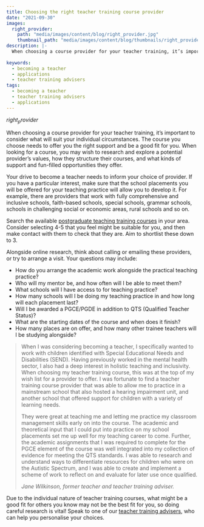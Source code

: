 ```yaml
---
title: Choosing the right teacher training course provider
date: "2021-09-30"
images:
  right_provider:
    path: "media/images/content/blog/right_provider.jpg"
    thumbnail_path: "media/images/content/blog/thumbnails/right_provider.jpg"
description: |-
  When choosing a course provider for your teacher training, it’s important to consider what will suit your individual circumstances. Here are some tips on what you may wish to research.
    
keywords:
  - becoming a teacher
  - applications
  - teacher training advisers
tags:
  - becoming a teacher
  - teacher training advisers
  - applications
---
```


$right_provider$

When choosing a course provider for your teacher training, it’s important to consider what will suit your individual circumstances. The course you choose needs to offer you the right support and be a good fit for you. When looking for a course, you may wish to research and explore a potential provider’s values, how they structure their courses, and what kinds of support and fun-filled opportunities they offer.

Your drive to become a teacher needs to inform your choice of provider. If you have a particular interest, make sure that the school placements you will be offered for your teaching practice will allow you to develop it. For example, there are providers that work with fully comprehensive and inclusive schools, faith-based schools, special schools, grammar schools, schools in challenging social or economic areas, rural schools and so on.

Search the available [postgraduate teaching training courses](https://www.gov.uk/find-postgraduate-teacher-training-courses) in your area. Consider selecting 4-5 that you feel might be suitable for you, and then make contact with them to check that they are. Aim to shortlist these down to 3. 

Alongside online research, think about calling or emailing these providers, or try to arrange a visit. Your questions may include:

* How do you arrange the academic work alongside the practical teaching practice?
* Who will my mentor be, and how often will I be able to meet them?
* What schools will I have access to for teaching practice? 
* How many schools will I be doing my teaching practice in and how long will each placement last? 
* Will I be awarded a PGCE/PGDE in addition to QTS (Qualified Teacher Status)?
* What are the starting dates of the course and when does it finish?
* How many places are on offer, and how many other trainee teachers will I be studying alongside?

> When I was considering becoming a teacher, I specifically wanted to work with children identified with Special Educational Needs and Disabilities (SEND). Having previously worked in the mental health sector, I also had a deep interest in holistic teaching and inclusivity. When choosing my teacher training course, this was at the top of my wish list for a provider to offer. I was fortunate to find a teacher training course provider that was able to allow me to practice in a mainstream school that also hosted a hearing impairment unit, and another school that offered support for children with a variety of learning needs.
>
> They were great at teaching me and letting me practice my classroom management skills early on into the course. The academic and theoretical input that I could put into practice on my school placements set me up well for my teaching career to come. Further, the academic assignments that I was required to complete for the PGCE element of the course was well integrated into my collection of evidence for meeting the QTS standards. I was able to research and understand ways to differentiate resources for children who were on the Autistic Spectrum, and I was able to create and implement a scheme of work to reflect on and evaluate for later use once qualified.
>
>_Jane Wilkinson, former teacher and teacher training adviser._

Due to the individual nature of teacher training courses, what might be a good fit for others you know may not be the best fit for you, so doing careful research is vital! Speak to one of our [teacher training advisers](/teacher-training-advisers), who can help you personalise your choices.
